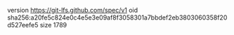 version https://git-lfs.github.com/spec/v1
oid sha256:a20fe5c824e0c4e5e3e09af8f3058301a7bbdef2eb3803060358f20d527eefe5
size 1789
